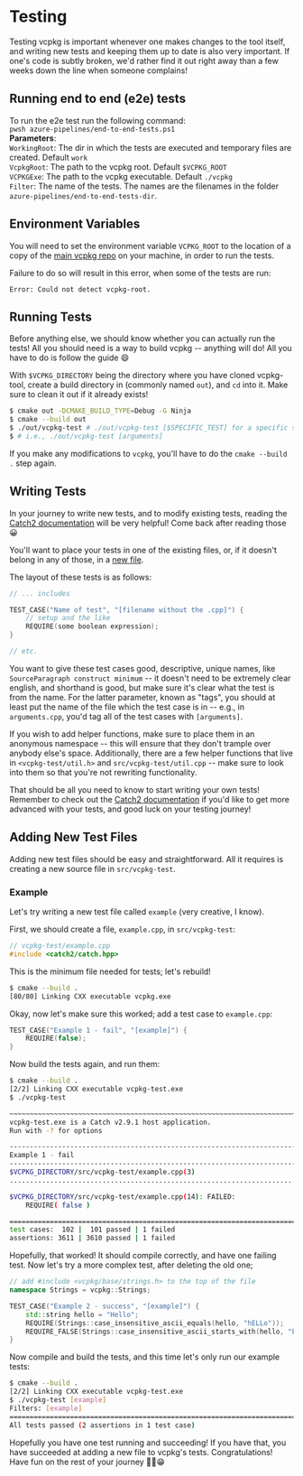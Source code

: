 # Testing

Testing vcpkg is important whenever one makes changes to the tool itself, and
writing new tests and keeping them up to date is also very important. If one's
code is subtly broken, we'd rather find it out right away than a few weeks down
the line when someone complains!

## Running end to end (e2e) tests

To run the e2e test run the following command:  
`pwsh azure-pipelines/end-to-end-tests.ps1`  
**Parameters**:  
`WorkingRoot`: The dir in which the tests are executed and temporary files are created. Default `work`  
`VcpkgRoot`: The path to the vcpkg root. Default `$VCPKG_ROOT`  
`VCPKGExe`: The path to the vcpkg executable. Default `./vcpkg`  
`Filter`: The name of the tests. The names are the filenames in the folder `azure-pipelines/end-to-end-tests-dir`.


## Environment Variables

You will need to set the environment variable `VCPKG_ROOT` to the location
of a copy of the [main vcpkg repo](https://github.com/microsoft/vcpkg) on your
machine, in order to run the tests. 

Failure to do so will result in this error, when some of the tests are run:

```
Error: Could not detect vcpkg-root.
```

## Running Tests

Before anything else, we should know whether you can actually run the tests!
All you should need is a way to build vcpkg -- anything will do! All you have to
do is follow the guide 😄

With `$VCPKG_DIRECTORY` being the directory where you have cloned vcpkg-tool,
create a build directory in (commonly named `out`), and
`cd` into it. Make sure to clean it out if it already exists!

```sh
$ cmake out -DCMAKE_BUILD_TYPE=Debug -G Ninja
$ cmake --build out
$ ./out/vcpkg-test # ./out/vcpkg-test [$SPECIFIC_TEST] for a specific set of tests
$ # i.e., ./out/vcpkg-test [arguments]
```

If you make any modifications to `vcpkg`, you'll have to do the
`cmake --build .` step again.

## Writing Tests

In your journey to write new tests, and to modify existing tests, reading the
[Catch2 documentation] will be very helpful! Come back after reading those 😀

You'll want to place your tests in one of the existing files, or, if it doesn't
belong in any of those, in a [new file](#adding-new-test-files).

The layout of these tests is as follows:

```cpp
// ... includes

TEST_CASE("Name of test", "[filename without the .cpp]") {
    // setup and the like
    REQUIRE(some boolean expression);
}

// etc.
```

You want to give these test cases good, descriptive, unique names, like
`SourceParagraph construct minimum` -- it doesn't need to be extremely clear
english, and shorthand is good, but make sure it's clear what the test is from
the name. For the latter parameter, known as "tags", you should at least put the
name of the file which the test case is in -- e.g., in `arguments.cpp`, you'd
tag all of the test cases with `[arguments]`.

If you wish to add helper functions, make sure to place them in an anonymous
namespace -- this will ensure that they don't trample over anybody else's
space. Additionally, there are a few helper functions that live in
`<vcpkg-test/util.h>` and `src/vcpkg-test/util.cpp` -- make sure to look into
them so that you're not rewriting functionality.

That should be all you need to know to start writing your own tests!
Remember to check out the [Catch2 documentation]
if you'd like to get more advanced with your tests,
and good luck on your testing journey!

## Adding New Test Files

Adding new test files should be easy and straightforward. All it requires is
creating a new source file in `src/vcpkg-test`.

### Example

Let's try writing a new test file called `example` (very creative, I know).

First, we should create a file, `example.cpp`, in `src/vcpkg-test`:

```cpp
// vcpkg-test/example.cpp
#include <catch2/catch.hpp>
```

This is the minimum file needed for tests; let's rebuild!

```sh
$ cmake --build .
[80/80] Linking CXX executable vcpkg.exe
```

Okay, now let's make sure this worked; add a test case to `example.cpp`:

```cpp
TEST_CASE("Example 1 - fail", "[example]") {
    REQUIRE(false);
}
```

Now build the tests again, and run them:

```sh
$ cmake --build .
[2/2] Linking CXX executable vcpkg-test.exe
$ ./vcpkg-test

~~~~~~~~~~~~~~~~~~~~~~~~~~~~~~~~~~~~~~~~~~~~~~~~~~~~~~~~~~~~~~~~~~~~~~~~~~~~~~~
vcpkg-test.exe is a Catch v2.9.1 host application.
Run with -? for options

-------------------------------------------------------------------------------
Example 1 - fail
-------------------------------------------------------------------------------
$VCPKG_DIRECTORY/src/vcpkg-test/example.cpp(3)
...............................................................................

$VCPKG_DIRECTORY/src/vcpkg-test/example.cpp(14): FAILED:
    REQUIRE( false )

===============================================================================
test cases:  102 |  101 passed | 1 failed
assertions: 3611 | 3610 passed | 1 failed
```

Hopefully, that worked! It should compile correctly, and have one failing test.
Now let's try a more complex test, after deleting the old one;

```cpp
// add #include <vcpkg/base/strings.h> to the top of the file
namespace Strings = vcpkg::Strings;

TEST_CASE("Example 2 - success", "[example]") {
    std::string hello = "Hello";
    REQUIRE(Strings::case_insensitive_ascii_equals(hello, "hELLo"));
    REQUIRE_FALSE(Strings::case_insensitive_ascii_starts_with(hello, "E"));
}
```

Now compile and build the tests, and this time let's only run our example tests:

```sh
$ cmake --build .
[2/2] Linking CXX executable vcpkg-test.exe
$ ./vcpkg-test [example]
Filters: [example]
===============================================================================
All tests passed (2 assertions in 1 test case)
```

Hopefully you have one test running and succeeding! If you have that, you have
succeeded at adding a new file to vcpkg's tests. Congratulations! Have fun on
the rest of your journey 🐱‍👤😁

[Catch2 documentation]: https://github.com/catchorg/Catch2/blob/master/docs/tutorial.md#top
